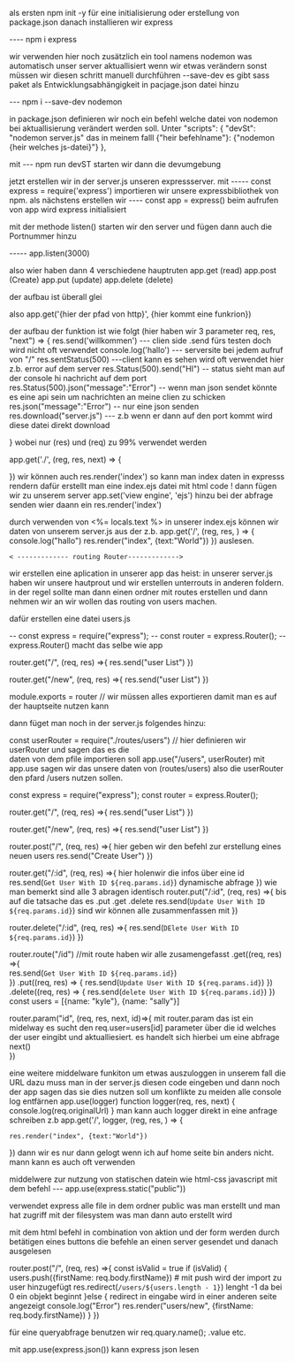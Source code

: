 als ersten 
npm init -y für eine initialisierung oder erstellung von package.json 
danach installieren wir express 

---- npm i express 

wir verwenden hier noch zusätzlich ein tool namens nodemon was automatisch unser server aktuallisiert wenn 
wir etwas verändern sonst müssen wir diesen schritt manuell durchführen 
--save-dev es gibt sass paket als Entwicklungsabhängigkeit in pacjage.json datei hinzu 

--- npm i --save-dev nodemon 

in package.json definieren wir noch ein befehl welche datei von nodemon bei aktuallisierung verändert werden soll. Unter 
  "scripts": {
    "devSt": "nodemon server.js" das in meinem falll 
    {"heir befehlname"}: {"nodemon {heir welches js-datei}"}
  },

  mit  --- npm run devST   starten wir dann die devumgebung  

jetzt erstellen wir in der server.js unseren expressserver. 
mit  ----- const express = require('express')    importieren wir unsere expressbibliothek von 
npm. 
als nächstens erstellen wir  ---- const app = express() beim aufrufen von app wird express initialisiert

mit der methode listen() starten wir den server und fügen dann auch die Portnummer hinzu 

----- app.listen(3000)

also wier haben dann 4 verschiedene hauptruten 
app.get (read) app.post (Create) app.put (update) app.delete (delete)

der aufbau ist überall glei 

also app.get('{hier der pfad von http}', {hier kommt eine funkrion}) 

der aufbau der funktion ist wie folgt (hier haben wir 3 parameter req, res, "next") => {
res.send('willkommen')      --- clien side .send fürs testen doch wird nicht oft verwendet
console.log('hallo')        --- serversite bei jedem aufruf von "/"
res.sentStatus(500)         ---client kann es sehen wird oft verwendet hier z.b. error auf dem server
res.Status(500).send("HI")  -- status sieht man auf der console hi nachricht auf dem port
res.Status(500).json("message":"Error") -- wenn man json sendet könnte es eine api sein um nachrichten
                                         an meine clien zu schicken 
res.json("message":"Error") -- nur eine json senden 
res.download("server.js")   --- z.b wenn er dann auf den port kommt wird diese datei direkt download




} 
wobei nur (res) und (req) zu 99% verwendet werden 

app.get('./', (reg, res, next) => {

})
wir können auch res.render('index') so kann man index daten in expresss rendern 
dafür erstellt man eine index.ejs datei mit html code !
dann fügen wir zu unserem server app.set('view engine', 'ejs') hinzu bei der abfrage senden wier daann 
ein res.render('index')

durch verwenden von <%= locals.text %> in unserer index.ejs können wir daten von unserem server.js aus der z.b. app.get('/', (reg, res, ) => {
    console.log("hallo")
    res.render("index", {text:"World"}) }) auslesen. 


    < ------------- routing Router-------------> 
wir erstellen eine aplication in unserer app das heist: in unserer server.js haben wir unsere hautprout und wir erstellen unterrouts in anderen foldern. 
in der regel sollte man dann einen ordner mit routes erstellen und dann nehmen wir an wir wollen das routing von users machen. 

dafür erstellen eine datei users.js 

-- const express = require("express"); 
-- const router = express.Router();      -- express.Router() macht das selbe wie app 

router.get("/", (req, res) =>{
    res.send("user List")
})

router.get("/new", (req, res) =>{
    res.send("user List")
})

module.exports = router   // wir müssen alles exportieren damit man es auf der hauptseite nutzen kann 

dann füget man noch in der server.js folgendes hinzu: 

const userRouter = require("./routes/users")  // hier definieren wir userRouter und sagen das es die   
                                                daten von dem pfile importieren soll 
app.use("/users", userRouter)    mit app.use sagen wir das unsere daten von (routes/users) also die userRouter den pfard /users nutzen sollen. 

const express = require("express"); 
const router = express.Router(); 

router.get("/", (req, res) =>{
    res.send("user List")
})

router.get("/new", (req, res) =>{
    res.send("user List")
})

router.post("/", (req, res) =>{     hier geben wir den befehl zur erstellung eines neuen users 
    res.send("Create User")
})

router.get("/:id", (req, res) =>{                    hier holenwir die infos über eine id 
    res.send(`Get User With ID ${req.params.id}`)    dynamische abfrage 
})
                                                        wie man bemerkt sind alle 3 abragen identisch 
router.put("/:id", (req, res) =>{                       bis auf die tatsache das es .put .get .delete 
    res.send(`Update User With ID ${req.params.id}`)       sind wir können alle zusammenfassen mit 
})

router.delete("/:id", (req, res) =>{
    res.send(`DElete User With ID ${req.params.id}`)
})


router.route("/id")                         //mit route haben wir alle zusamengefasst 
.get((req, res) =>{                     
    res.send(`Get User With ID ${req.params.id}`)    
})
.put((req, res) => {
    res.send(`Update User With ID ${req.params.id}`)
})
.delete((req, res) => {
    res.send(`delete User With ID ${req.params.id}`)
})
const users = [{name: "kyle"}, {name: "sally"}]

router.param("id", (req, res, next, id)=>{   mit router.param das ist ein midelway es sucht den 
    req.user=users[id]              parameter über die id welches der user eingibt und
                            aktualliesiert. es handelt sich hierbei um eine abfrage 
    next()               
})


eine weitere middelware funkiton um etwas auszuloggen in unserem fall die URL dazu muss man in der server.js diesen code eingeben und dann noch der app sagen das sie dies nutzen soll um konflikte zu meiden alle console log entfärnen 
app.use(logger)
function logger(req, res, next) {
    console.log(req.originalUrl)
}
man kann auch logger direkt in eine anfrage schreiben z.b app.get('/', logger, (reg, res, ) => {

    res.render("index", {text:"World"})
})
dann wir es nur dann gelogt wenn ich auf home seite bin anders nicht. mann kann es auch oft verwenden 

middelwere zur nutzung von statischen datein wie html-css javascript 
mit dem befehl 
--- app.use(express.static("public")) 

verwendet express alle file in dem ordner public was man erstellt und man hat zugriff mit der filesystem was man dann auto erstellt wird

mit dem html befehl in combination von aktion und der form werden durch betätigen eines buttons die befehle an einen server gesendet und danach ausgelesen 

router.post("/", (req, res) =>{
  const isValid = true
  if (isValid) {
    users.push({firstName: req.body.firstName}) # mit push wird der import zu user hinzugefügt
    res.redirect(`/users/${users.length - 1}`) lenght -1 da bei 0 ein objekt beginnt 
  }else {      redirect in eingabe wird in einer anderen seite angezeigt 
    console.log("Error")
    res.render("users/new", {firstName: req.body.firstName})
  }
})

für eine queryabfrage benutzen wir req.quary.name(); .value etc. 

mit app.use(express.json()) kann express json lesen 